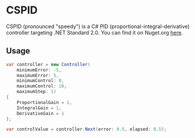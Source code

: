 # CSPID

CSPID (pronounced "speedy") is a C# PID (proportional-integral-derivative) controller targeting .NET Standard 2.0. You can find it on Nuget.org [here](https://www.nuget.org/packages/CSPID/).

## Usage

```csharp
var controller = new Controller(
    minimumError: -5,
    maximumError: 5,
    minimumControl: 0,
    maximumControl: 10,
    maximumStep: 1)
{
    ProportionalGain = 1,
    IntegralGain = 1,
    DerivativeGain = 1
};

var controlValue = controller.Next(error: 0.5, elapsed: 0.5);
```
